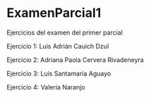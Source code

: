 # ExamenParcial1
Ejercicios del examen del primer parcial
<p>Ejercicio 1: Luis Adrián Cauich Dzul</p>
<p>Ejercicio 2: Adriana Paola Cervera Rivadeneyra</p>
<p>Ejercicio 3: Luis Santamaría Aguayo</p>
<p>Ejercicio 4: Valeria Naranjo</p>
